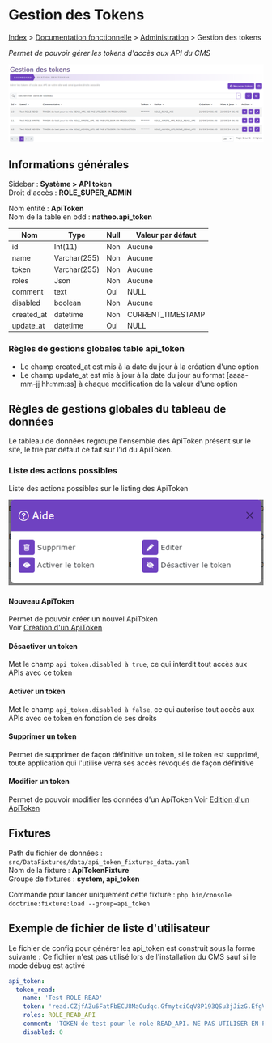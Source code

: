 # Gestion des Tokens

[Index](../../../../../index.md) > [Documentation fonctionnelle](../../../index.md) > [Administration](../../index.md) > Gestion des tokens

*Permet de pouvoir gérer les tokens d'accès aux API du CMS*

![Listing](../../files/api_token/api_token_listing.png)

## Informations générales
Sidebar : **Système > API token**  
Droit d'accès : **ROLE_SUPER_ADMIN**

Nom entité : **ApiToken**  
Nom de la table en bdd : **natheo.api_token**

| Nom        | Type          | Null | Valeur par défaut  |
|------------|---------------|------|--------------------|
| id         | 	Int(11)      | 	Non | 	Aucune            |
| name       | 	Varchar(255) | 	Non | 	Aucune            |
| token      | 	Varchar(255) | 	Non | 	Aucune            |
| roles      | 	Json         | 	Non | 	Aucune            |
| comment    | 	text         | 	Oui | 	NULL              |
| disabled   | boolean       | Non  | Aucune             |
| created_at | 	datetime     | 	Non | 	CURRENT_TIMESTAMP |
| update_at  | 	datetime     | 	Oui | 	NULL              |

### Règles de gestions globales table api_token
- Le champ created_at est mis à la date du jour à la création d'une option
- Le champ update_at est mis à jour à la date du jour au format [aaaa-mm-jj hh:mm:ss] à chaque modification de la valeur d'une option

## Règles de gestions globales du tableau de données
Le tableau de données regroupe l'ensemble des ApiToken présent sur le site, le trie par défaut ce fait sur l'id du ApiToken.

### Liste des actions possibles
Liste des actions possibles sur le listing des ApiToken

![Listing](../../files/api_token/api_token_help.png)

#### Nouveau ApiToken
Permet de pouvoir créer un nouvel ApiToken   
Voir [Création d'un ApiToken](new_apiToken.md)

#### Désactiver un token
Met le champ ``api_token.disabled à true``, ce qui interdit tout accès aux APIs avec ce token

#### Activer un token
Met le champ ``api_token.disabled à false``, ce qui autorise tout accès aux APIs avec ce token en fonction de ses droits

#### Supprimer un token
Permet de supprimer de façon définitive un token, si le token est supprimé, toute application qui l'utilise verra ses accès révoqués de façon définitive


#### Modifier un token
Permet de pouvoir modifier les données d'un ApiToken
Voir [Edition d'un ApiToken](new_apiToken.md)


## Fixtures
Path du fichier de données : ``src/DataFixtures/data/api_token_fixtures_data.yaml``  
Nom de la fixture : **ApiTokenFixture**  
Groupe de fixtures : **system, api_token**

Commande pour lancer uniquement cette fixture : ``php bin/console doctrine:fixture:load --group=api_token``

## Exemple de fichier de liste d'utilisateur
Le fichier de config pour générer les api_token est construit sous la forme suivante :
Ce fichier n'est pas utilisé lors de l'installation du CMS sauf si le mode débug est activé
````yaml
api_token:
  token_read:
    name: 'Test ROLE READ'
    token: 'read.CZjfAZu6FatFbECU8MaCudqc.GfmytciCqV8P193QSu3jJizG.EfgV97dTSTxeqVBDHTxX2yh.9xicEZXkXzx7hL85eUZ8YrEJ'
    roles: ROLE_READ_API
    comment: 'TOKEN de test pour le role READ_API. NE PAS UTILISER EN PRODUCTION'
    disabled: 0
````

